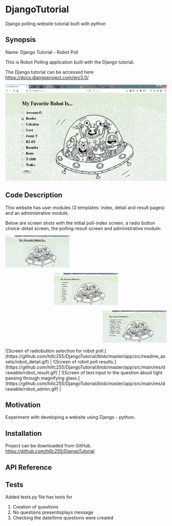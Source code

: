 # DjangoTutorial
Django polling website tutorial built with python

## Synopsis

Name:  Django Tutorial - Robot Poll

This is Robot Polling application built with the Django tutorial.

The Django tutorial can be accessed here <https://docs.djangoproject.com/en/3.0/>

<p align="center">
 <kbd><img width="533" height="300" src="readme_assets/robot_detail.gif"></kbd>
</p>

## Code Description

This website has user modules (3 templates: index, detail and result pages) and an administrative module.

Below are screen shots with the initial poll-index screen, a radio button choice-detail screen, the polling-result screen and administrative module:
<p align="left">
<kbd><img width="200" height="100" src="readme_assets/robot_index.gif"></kbd>
 </p>
 <p align="center">
<kbd><img width="200" height="100" src="readme_assets/robot_detail.gif"></kbd>
 </p>
  <p align="right">
<kbd><img width="200" height="100" src="readme_assets/robot_result.gif"></kbd>
 </p>
![Screen of radiobutton selection for robot poll.](https://github.com/hillc255/DjangoTutorial/blob/master/app/src/readme_assets/robot_detail.gif) |
![Screen of robot poll results.](https://github.com/hillc255/DjangoTutorial/blob/master/app/src/main/res/drawable/robot_result.gif) |
![Screen of text input to the question about light passing through magnifying glass.](https://github.com/hillc255/DjangoTutorial/blob/master/app/src/main/res/drawable/robot_admin.gif) |

## Motivation

Experiment with developing a website using Django - python.

## Installation

Project can be downloaded from GitHub.  
https://github.com/hillc255/DjangoTutorial

## API Reference

## Tests

Added tests.py file has tests for 
1.  Creation of questions
2.  No questions presentisplays message
3.  Checking the date/time questions were created

